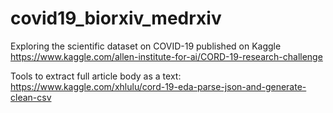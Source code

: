 # covid19_biorxiv_medrxiv
Exploring the scientific dataset on COVID-19 published on Kaggle
https://www.kaggle.com/allen-institute-for-ai/CORD-19-research-challenge

Tools to extract full article body as a text:
https://www.kaggle.com/xhlulu/cord-19-eda-parse-json-and-generate-clean-csv
